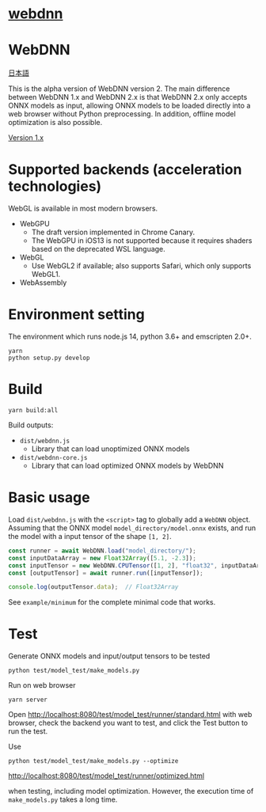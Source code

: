 # [webdnn](https://github.com/mil-tokyo/webdnn)

# WebDNN

[日本語](README.ja.md)

This is the alpha version of WebDNN version 2. The main difference between WebDNN 1.x and WebDNN 2.x is that WebDNN 2.x only accepts ONNX models as input, allowing ONNX models to be loaded directly into a web browser without Python preprocessing. In addition, offline model optimization is also possible.

[Version 1.x](https://github.com/mil-tokyo/webdnn/tree/v1.2.11)

# Supported backends (acceleration technologies)

WebGL is available in most modern browsers.

- WebGPU
  - The draft version implemented in Chrome Canary.
  - The WebGPU in iOS13 is not supported because it requires shaders based on the deprecated WSL language.
- WebGL
  - Use WebGL2 if available; also supports Safari, which only supports WebGL1.
- WebAssembly

# Environment setting

The environment which runs node.js 14, python 3.6+ and emscripten 2.0+.

```
yarn
python setup.py develop
```

# Build
```
yarn build:all
```

Build outputs:
- `dist/webdnn.js`
  - Library that can load unoptimized ONNX models
- `dist/webdnn-core.js`
  - Library that can load optimized ONNX models by WebDNN

# Basic usage

Load `dist/webdnn.js` with the `<script>` tag to globally add a `WebDNN` object. Assuming that the ONNX model `model_directory/model.onnx` exists, and run the model with a input tensor of the shape `[1, 2]`.

```javascript
const runner = await WebDNN.load("model_directory/");
const inputDataArray = new Float32Array([5.1, -2.3]);
const inputTensor = new WebDNN.CPUTensor([1, 2], "float32", inputDataArray);
const [outputTensor] = await runner.run([inputTensor]);

console.log(outputTensor.data);  // Float32Array
```

See `example/minimum` for the complete minimal code that works.

# Test

Generate ONNX models and input/output tensors to be tested

```
python test/model_test/make_models.py
```

Run on web browser

```
yarn server
```

Open <http://localhost:8080/test/model_test/runner/standard.html> with web browser, check the backend you want to test, and click the Test button to run the test.

Use

```
python test/model_test/make_models.py --optimize
```

<http://localhost:8080/test/model_test/runner/optimized.html>

when testing, including model optimization. However, the execution time of `make_models.py` takes a long time.
